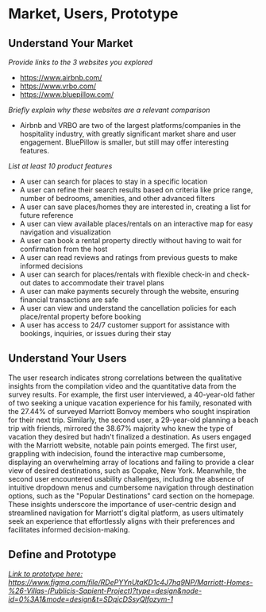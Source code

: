 # Market, Users, Prototype

## Understand Your Market
*Provide links to the 3 websites you explored* 
- https://www.airbnb.com/
- https://www.vrbo.com/
- https://www.bluepillow.com/

*Briefly explain why these websites are a relevant comparison*   

- Airbnb and VRBO are two of the largest platforms/companies in the hospitality industry, with greatly significant market share and user engagement. BluePillow is smaller, but still may offer interesting features.

*List at least 10 product features*  

- A user can search for places to stay in a specific location
- A user can refine their search results based on criteria like price range, number of bedrooms, amenities, and other advanced filters
- A user can save places/homes they are interested in, creating a list for future reference
- A user can view available places/rentals on an interactive map for easy navigation and visualization
- A user can book a rental property directly without having to wait for confirmation from the host
- A user can read reviews and ratings from previous guests to make informed decisions
- A user can search for places/rentals with flexible check-in and check-out dates to accommodate their travel plans
- A user can make payments securely through the website, ensuring financial transactions are safe
- A user can view and understand the cancellation policies for each place/rental property before booking
- A user has access to 24/7 customer support for assistance with bookings, inquiries, or issues during their stay



## Understand Your Users
The user research indicates strong correlations between the qualitative insights from the compilation video and the quantitative data from the survey results. For example, the first user interviewed, a 40-year-old father of two seeking a unique vacation experience for his family, resonated with the 27.44% of surveyed Marriott Bonvoy members who sought inspiration for their next trip. Similarly, the second user, a 29-year-old planning a beach trip with friends, mirrored the 38.67% majority who knew the type of vacation they desired but hadn't finalized a destination. As users engaged with the Marriott website, notable pain points emerged. The first user, grappling with indecision, found the interactive map cumbersome, displaying an overwhelming array of locations and failing to provide a clear view of desired destinations, such as Copake, New York. Meanwhile, the second user encountered usability challenges, including the absence of intuitive dropdown menus and cumbersome navigation through destination options, such as the "Popular Destinations" card section on the homepage. These insights underscore the importance of user-centric design and streamlined navigation for Marriott's digital platform, as users ultimately seek an experience that effortlessly aligns with their preferences and facilitates informed decision-making.




## Define and Prototype
[*Link to prototype here: https://www.figma.com/file/RDePYYnUtaKD1c4J7hq9NP/Marriott-Homes-%26-Villas-(Publicis-Sapient-Project)?type=design&node-id=0%3A1&mode=design&t=SDqjcDSsyQlfozym-1* 
](https://www.figma.com/file/RDePYYnUtaKD1c4J7hq9NP/Marriott-Homes-%26-Villas-(Publicis-Sapient-Project)?type=design&node-id=0%3A1&mode=design&t=SDqjcDSsyQlfozym-1)
